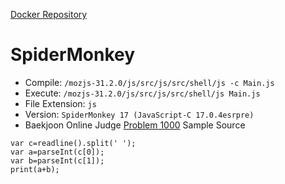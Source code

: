 [Docker Repository](https://registry.hub.docker.com/u/baekjoon/onlinejudge-spidermonkey)

# SpiderMonkey

* Compile: `/mozjs-31.2.0/js/src/js/src/shell/js -c Main.js`
* Execute: `/mozjs-31.2.0/js/src/js/src/shell/js Main.js`
* File Extension: `js`
* Version: `SpiderMonkey 17 (JavaScript-C 17.0.4esrpre)`
* Baekjoon Online Judge [Problem 1000](https://www.acmicpc.net/problem/1000) Sample Source
````
var c=readline().split(' ');
var a=parseInt(c[0]);
var b=parseInt(c[1]);
print(a+b);
````


